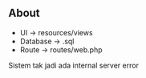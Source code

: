 ## About

- UI -> resources/views
- Database -> .sql
- Route -> routes/web.php

Sistem tak jadi ada internal server error
